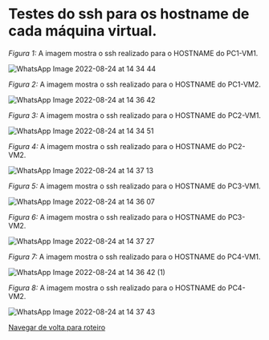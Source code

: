 # Testes do ssh para os hostname de cada máquina virtual.

*Figura 1:* A imagem mostra o ssh realizado para o HOSTNAME do PC1-VM1.

![WhatsApp Image 2022-08-24 at 14 34 44](https://user-images.githubusercontent.com/103062733/186665113-d49ddcc4-aec7-4757-a9ff-38981968bfc9.jpeg)


*Figura 2:* A imagem mostra o ssh realizado para o HOSTNAME do PC1-VM2.

![WhatsApp Image 2022-08-24 at 14 36 42](https://user-images.githubusercontent.com/103062733/186665124-646123f1-ae48-4ae4-b74b-8486e838ffa5.jpeg)


*Figura 3:* A imagem mostra o ssh realizado para o HOSTNAME do PC2-VM1.

![WhatsApp Image 2022-08-24 at 14 34 51](https://user-images.githubusercontent.com/103062733/186665229-d9235636-00b6-4c19-9e37-c2a32e080462.jpeg)


*Figura 4:* A imagem mostra o ssh realizado para o HOSTNAME do PC2-VM2.

![WhatsApp Image 2022-08-24 at 14 37 13](https://user-images.githubusercontent.com/103062733/186665240-9aac7ba8-5ceb-4883-864f-f38dba15df79.jpeg)


*Figura 5:* A imagem mostra o ssh realizado para o HOSTNAME do PC3-VM1.

![WhatsApp Image 2022-08-24 at 14 36 07](https://user-images.githubusercontent.com/103062733/186665340-91b15da1-8c06-402a-a361-c6a56af94dfe.jpeg)


*Figura 6:* A imagem mostra o ssh realizado para o HOSTNAME do PC3-VM2.

![WhatsApp Image 2022-08-24 at 14 37 27](https://user-images.githubusercontent.com/103062733/186665355-59f49294-69b3-4c6f-9e59-f98727b27a2a.jpeg)


*Figura 7:* A imagem mostra o ssh realizado para o HOSTNAME do PC4-VM1.

![WhatsApp Image 2022-08-24 at 14 36 42 (1)](https://user-images.githubusercontent.com/103062733/186665429-1ecc867e-d10d-4b44-bf9a-4221c26c214d.jpeg)


*Figura 8:* A imagem mostra o ssh realizado para o HOSTNAME do PC4-VM2.

![WhatsApp Image 2022-08-24 at 14 37 43](https://user-images.githubusercontent.com/103062733/186665444-ce4f191d-e847-4d4e-91a7-56908fcd0ec2.jpeg)


[Navegar de volta para roteiro](https://github.com/martanascimento1/Projeto-redes-bimestre2/blob/564319c685f6ec504080630dc9989612b4fc7b61/README.md)

